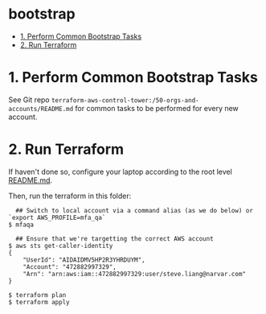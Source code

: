 # bootstrap <!-- omit in toc -->

<!-- The TOC and section numberings are generated by VS Code extension "Markdown All in One" -->
- [1. Perform Common Bootstrap Tasks](#1-perform-common-bootstrap-tasks)
- [2. Run Terraform](#2-run-terraform)

# 1. Perform Common Bootstrap Tasks

See Git repo `terraform-aws-control-tower:/50-orgs-and-accounts/README.md` for common tasks to be performed for every new account.


# 2. Run Terraform

If haven't done so, configure your laptop according to the root level [README.md](../../../README.md).

Then, run the terraform in this folder:

```console
  ## Switch to local account via a command alias (as we do below) or `export AWS_PROFILE=mfa_qa`
$ mfaqa

  ## Ensure that we're targetting the correct AWS account
$ aws sts get-caller-identity
{
    "UserId": "AIDAIDMV5HP2R3YHRDUYM",
    "Account": "472882997329",
    "Arn": "arn:aws:iam::472882997329:user/steve.liang@narvar.com"
}

$ terraform plan
$ terraform apply
```


